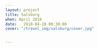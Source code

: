 ```yaml
---
layout: project
title: Salsburg
when: April 2018
date:   2018-04-20 00:30:00
cover: "/travel_img/salsburg/cover.jpg"


---
```



